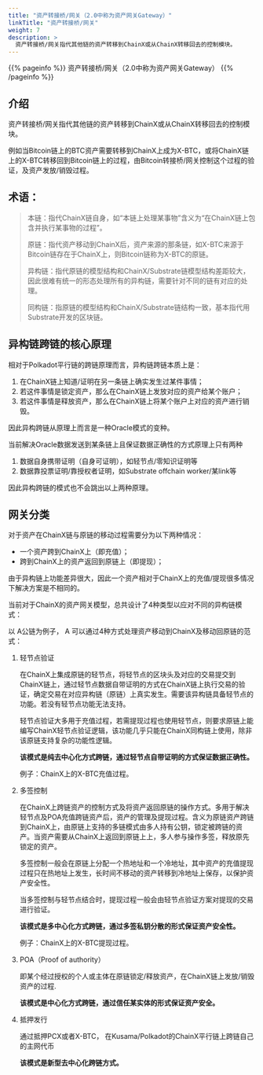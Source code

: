 ```yaml
---
title: "资产转接桥/网关（2.0中称为资产网关Gateway）"
linkTitle: "资产转接桥/网关"
weight: 7
description: >
  资产转接桥/网关指代其他链的资产转移到ChainX或从ChainX转移回去的控制模块。
---
```


{{% pageinfo %}}
资产转接桥/网关（2.0中称为资产网关Gateway）
{{% /pageinfo %}}

## 介绍

资产转接桥/网关指代其他链的资产转移到ChainX或从ChainX转移回去的控制模块。

例如当Bitcoin链上的BTC资产需要转移到ChainX上成为X-BTC，或将ChainX链上的X-BTC转移回到Bitcoin链上的过程，由Bitcoin转接桥/网关控制这个过程的验证，及资产发放/销毁过程。

## 术语：

> 本链：指代ChainX链自身，如“本链上处理某事物”含义为“在ChainX链上包含并执行某事物的过程”。
>
> 原链：指代资产移动到ChainX后，资产来源的那条链，如X-BTC来源于Bitcoin链存在于ChainX上，则Bitcoin链称为X-BTC的原链。
>
> 异构链：指代原链的模型结构和ChainX/Substrate链模型结构差距较大，因此很难有统一的形态处理所有的异构链，需要针对不同的链有对应的处理。
>
> 同构链：指原链的模型结构和ChainX/Substrate链结构一致，基本指代用Substrate开发的区块链。

## 异构链跨链的核心原理

相对于Polkadot平行链的跨链原理而言，异构链跨链本质上是：

1. 在ChainX链上知道/证明在另一条链上确实发生过某件事情；
2. 若这件事情是锁定资产，那么在ChainX链上发放对应的资产给某个账户；
3. 若这件事情是释放资产，那么在ChainX链上将某个账户上对应的资产进行销毁。

因此异构跨链从原理上而言是一种Oracle模式的变种。

当前解决Oracle数据发送到某条链上且保证数据正确性的方式原理上只有两种

1. 数据自身携带证明（自身可证明），如轻节点/零知识证明等
2. 数据靠投票证明/靠授权者证明，如Substrate offchain worker/某link等

因此异构跨链的模式也不会跳出以上两种原理。

## 网关分类

对于资产在ChainX链与原链的移动过程需要分为以下两种情况：

* 一个资产跨到ChainX上（即充值）；
* 跨到ChainX上的资产返回到原链上（即提现）；

由于异构链上功能差异很大，因此一个资产相对于ChainX上的充值/提现很多情况下解决方案是不相同的。

当前对于ChainX的资产网关模型，总共设计了4种类型以应对不同的异构链模式：

以 A公链为例子， A 可以通过4种方式处理资产移动到ChainX及移动回原链的范式：

1. 轻节点验证

   在ChainX上集成原链的轻节点，将轻节点的区块头及对应的交易提交到ChainX链上，通过轻节点数据自带证明的方式在ChainX链上执行交易的验证，确定交易在对应异构链（原链）上真实发生。需要该异构链具备轻节点的功能。若没有轻节点功能无法支持。

   轻节点验证大多用于充值过程，若需提现过程也使用轻节点，则要求原链上能编写ChainX轻节点验证逻辑，该功能几乎只能在ChainX同构链上使用，除非该原链支持复杂的功能性逻辑。

   **该模式是纯去中心化方式跨链，通过轻节点自带证明的方式保证数据正确性。**

   例子：ChainX上的X-BTC充值过程。

2. 多签控制

   在ChainX上跨链资产的控制方式及将资产返回原链的操作方式。多用于解决轻节点及POA充值跨链资产后，资产的管理及提现过程。含义为原链资产跨链到ChainX上，由原链上支持的多链模式由多人持有公钥，锁定被跨链的资产。当资产需要从ChainX上返回到原链上上，多人参与操作多签，释放原先锁定的资产。

   多签控制一般会在原链上分配一个热地址和一个冷地址，其中资产的充值提现过程只在热地址上发生，长时间不移动的资产转移到冷地址上保存，以保护资产安全性。

   当多签控制与轻节点结合时，提现过程一般会由轻节点验证方案对提现的交易进行验证。

   **该模式是多中心化方式跨链，通过多签私钥分散的形式保证资产安全性。**

   例子：ChainX上的X-BTC提现过程。

3. POA（Proof of authority）

   即某个经过授权的个人或主体在原链锁定/释放资产，在ChainX链上发放/销毁资产的过程.

   **该模式是中心化方式跨链，通过信任某实体的形式保证资产安全。**

4. 抵押发行

   通过抵押PCX或者X-BTC， 在Kusama/Polkadot的ChainX平行链上跨链自己的主网代币

   **该模式是新型去中心化跨链方式。**

   